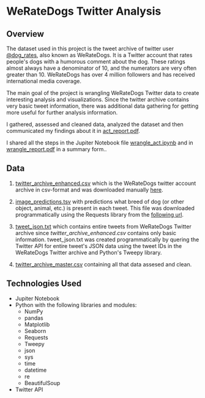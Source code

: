 # WeRateDogs Twitter Analysis

## Overview

The dataset used in this project is the tweet archive of twitter user [@dog_rates](https://twitter.com/dog_rates), also known as WeRateDogs. It is a Twitter account that rates people's dogs with a humorous comment about the dog. These ratings almost always have a denominator of 10, and the numerators are very often greater than 10. WeRateDogs has over 4 million followers and has received international media coverage.

The main goal of the project is wrangling WeRateDogs Twitter data to create interesting analysis and visualizations. Since the twitter archive contains very basic tweet information, there was additional data gathering for getting more useful for further analysis information.

I gathered, assessed and cleaned data, analyzed the dataset and then communicated my findings about it in [act_report.pdf](https://github.com/aquamila/UDACITY_Wrangle_and_Analyze_Data/blob/master/act_report.pdf). 

I shared all the steps in the Jupiter Notebook file [wrangle_act.ipynb](https://github.com/aquamila/UDACITY_Wrangle_and_Analyze_Data/blob/master/wrangle_act.ipynb) and in [wrangle_report.pdf](https://github.com/aquamila/UDACITY_Wrangle_and_Analyze_Data/blob/master/wrangle_report.pdf) in a summary form..

## Data

1. [twitter_archive_enhanced.csv](https://github.com/aquamila/UDACITY_Wrangle_and_Analyze_Data/blob/master/twitter_archive_enhanced.csv) which is the WeRateDogs twitter account archive in csv-format and was downloaded manually [here](https://d17h27t6h515a5.cloudfront.net/topher/2017/August/59a4e958_twitter-archive-enhanced/twitter-archive-enhanced.csv). 

2. [image_predictions.tsv](https://github.com/aquamila/UDACITY_Wrangle_and_Analyze_Data/blob/master/image_predictions.tsv) with predictions what breed of dog (or other object, animal, etc.) is present in each tweet. This file was downloaded programmatically using the Requests library from the [following url](https://d17h27t6h515a5.cloudfront.net/topher/2017/August/599fd2ad_image-predictions/image-predictions.tsv). 

3. [tweet_json.txt](https://github.com/aquamila/UDACITY_Wrangle_and_Analyze_Data/blob/master/tweet_json.txt) which contains entire tweets from WeRateDogs Twitter archive since *twitter_archive_enhanced.csv* contains only basic information. tweet_json.txt was created programmatically by quering the Twitter API for entire tweet's JSON data using the tweet IDs in the WeRateDogs Twitter archive and Python's Tweepy library.

4. [twitter_archive_master.csv](https://github.com/aquamila/UDACITY_Wrangle_and_Analyze_Data/blob/master/twitter_archive_master.csv) containing all that data assesed and clean.

## Technologies Used

- Jupiter Notebook
- Python with the following libraries and modules:
  - NumPy
  - pandas
  - Matplotlib
  - Seaborn
  - Requests
  - Tweepy
  - json
  - sys 
  - time
  - datetime
  - re
  - BeautifulSoup
- Twitter API
